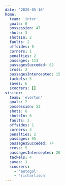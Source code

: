 ```yaml
---
date: '2020-05-16'
home:
  team: 'inter'
  goals: 0
  possession: 47
  shots: 3
  shotsIn: 2
  faults: 2
  offsides: 0
  corners: 1
  penalties: 2
  passages: 113
  passagesSucceded: 82
  cross: 2
  passagesIntercepted: 15
  tackels: 5
  saves: 6
  scoorers: []
visitor:
  team: 'everton'
  goals: 2
  possession: 53
  shots: 8
  shotsIn: 6
  faults: 2
  offsides: 1
  corners: 3
  penalties: 2
  passages: 95
  passagesSucceded: 74
  cross: 5
  passagesIntercepted: 20
  tackels: 4
  saves: 1
  scoorers:
    - 'autogol'
    - 'richarlison'
---
```

